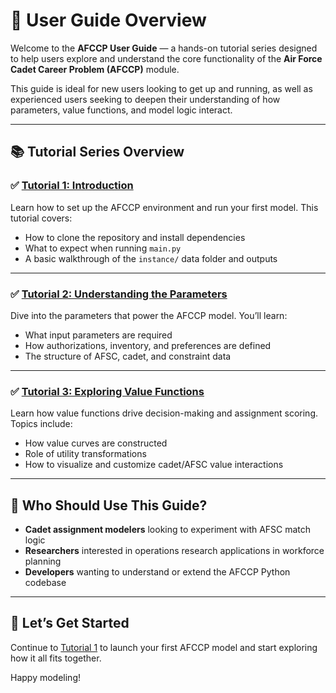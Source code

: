 # 📘 User Guide Overview

Welcome to the **AFCCP User Guide** — a hands-on tutorial series designed to help users explore and understand the core 
functionality of the **Air Force Cadet Career Problem (AFCCP)** module.

This guide is ideal for new users looking to get up and running, as well as experienced users seeking to deepen their 
understanding of how parameters, value functions, and model logic interact.

---

## 📚 Tutorial Series Overview

### ✅ [Tutorial 1: Introduction](tutorial_1.md)
Learn how to set up the AFCCP environment and run your first model. This tutorial covers:
- How to clone the repository and install dependencies
- What to expect when running `main.py`
- A basic walkthrough of the `instance/` data folder and outputs

---

### ✅ [Tutorial 2: Understanding the Parameters](tutorial_2.md)
Dive into the parameters that power the AFCCP model. You’ll learn:
- What input parameters are required
- How authorizations, inventory, and preferences are defined
- The structure of AFSC, cadet, and constraint data

---

### ✅ [Tutorial 3: Exploring Value Functions](tutorial_3.md)
Learn how value functions drive decision-making and assignment scoring. Topics include:
- How value curves are constructed
- Role of utility transformations
- How to visualize and customize cadet/AFSC value interactions

---

## 🧠 Who Should Use This Guide?

- **Cadet assignment modelers** looking to experiment with AFSC match logic  
- **Researchers** interested in operations research applications in workforce planning  
- **Developers** wanting to understand or extend the AFCCP Python codebase

---

## 🚀 Let’s Get Started

Continue to [Tutorial 1](tutorial_1.md) to launch your first AFCCP model and start exploring how it all fits together.

Happy modeling!